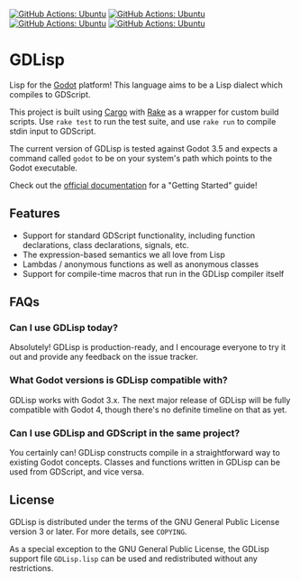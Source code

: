 [![GitHub Actions: Ubuntu](https://github.com/mercerenies/gdlisp/actions/workflows/test-Godotv3.5-Ubuntu.yml/badge.svg)](https://github.com/Mercerenies/gdlisp/actions/workflows/test-Godotv3.5-Ubuntu.yml)
[![GitHub Actions: Ubuntu](https://github.com/mercerenies/gdlisp/actions/workflows/test-Godotv3.5-Mono-Ubuntu.yml/badge.svg)](https://github.com/Mercerenies/gdlisp/actions/workflows/test-Godotv3.5-Mono-Ubuntu.yml)
[![GitHub Actions: Ubuntu](https://github.com/mercerenies/gdlisp/actions/workflows/test-Godotv3.4-Ubuntu.yml/badge.svg)](https://github.com/Mercerenies/gdlisp/actions/workflows/test-Godotv3.4-Ubuntu.yml)
[![GitHub Actions: Ubuntu](https://github.com/mercerenies/gdlisp/actions/workflows/test-Godotv3.3.3-Ubuntu.yml/badge.svg)](https://github.com/Mercerenies/gdlisp/actions/workflows/test-Godotv3.3.3-Ubuntu.yml)

# GDLisp

Lisp for the [Godot](https://godotengine.org/) platform! This language
aims to be a Lisp dialect which compiles to GDScript.

This project is built using [Cargo](https://doc.rust-lang.org/cargo/)
with [Rake](https://ruby.github.io/rake/) as a wrapper for custom
build scripts. Use `rake test` to run the test suite, and use `rake
run` to compile stdin input to GDScript.

The current version of GDLisp is tested against Godot 3.5 and expects
a command called `godot` to be on your system's path which points to
the Godot executable.

Check out the [official
documentation](https://gdlisp.readthedocs.io/en/stable/) for a
"Getting Started" guide!

## Features

* Support for standard GDScript functionality, including function
  declarations, class declarations, signals, etc.
* The expression-based semantics we all love from Lisp
* Lambdas / anonymous functions as well as anonymous classes
* Support for compile-time macros that run in the GDLisp compiler
  itself

## FAQs

### Can I use GDLisp today?

Absolutely! GDLisp is production-ready, and I encourage everyone to
try it out and provide any feedback on the issue tracker.

### What Godot versions is GDLisp compatible with?

GDLisp works with Godot 3.x. The next major release of GDLisp will be
fully compatible with Godot 4, though there's no definite timeline on
that as yet.

### Can I use GDLisp and GDScript in the same project?

You certainly can! GDLisp constructs compile in a straightforward way
to existing Godot concepts. Classes and functions written in GDLisp
can be used from GDScript, and vice versa.

## License

GDLisp is distributed under the terms of the GNU General Public
License version 3 or later. For more details, see `COPYING`.

As a special exception to the GNU General Public License, the GDLisp
support file `GDLisp.lisp` can be used and redistributed without any
restrictions.
